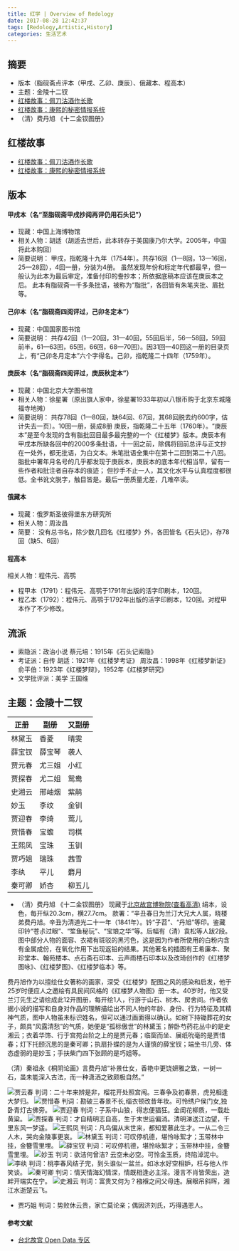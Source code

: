 ```yaml
---
title: 红学 | Overview of Redology
date: 2017-08-28 12:42:37
tags: [Redology,Artistic,History]
categories: 生活艺术
---
```

## 摘要
- 版本（脂砚斋点评本（甲戌、乙卯、庚辰）、俄藏本、程高本）
- 主题：金陵十二钗
- [红楼故事：佩刀沽酒作长歌](https://riboseyim.github.io/2017/10/04/Redology-DunMing/)
- [红楼故事：康熙的秘密情报系统](https://riboseyim.github.io/2018/02/04/Redology-Intelligence/)
- （清）费丹旭 《十二金钗图册》

<!--more-->

## 红楼故事

- [红楼故事：佩刀沽酒作长歌](https://riboseyim.github.io/2017/10/04/Redology-DunMing/)
- [红楼故事：康熙的秘密情报系统](https://riboseyim.github.io/2018/02/04/Redology-Intelligence/)

## 版本

#### 甲戌本（名“至脂砚斋甲戌抄阅再评仍用石头记”）
- 现藏：中国上海博物馆
- 相关人物：胡适（胡适去世后，此本转存于美国康乃尔大学。2005年，中国将此本购回）
- 简要说明：
甲戌，指乾隆十九年（1754年）。共存16回（1—8回，13—16回，25—28回），4回一册，分装为4册。
虽然发现年份和标定年代都最早，但一般认为此本为最后审定，准备付印的誊抄本；所依据底稿本应该在庚辰本之后。 此本有脂砚斋一千多条批语，被称为“脂批”，各回皆有朱笔夹批、眉批等。

#### 己卯本（名“脂砚斋四阅评过，己卯冬定本”）
- 现藏：中国国家图书馆
- 简要说明：
共存42回（1—20回，31—40回，55回后半，56—58回，59回前半，61—63回，65回，66回，68—70回）。因31回—40回这一册的目录页上，有“己卯冬月定本”六个字得名。己卯，指乾隆二十四年（1759年）。

#### 庚辰本（名“脂砚斋四阅评过，庚辰秋定本”）
- 现藏：中国北京大学图书馆
- 相关人物：徐星署（原出旗人家中，徐星署1933年初以八银币购于北京东城隆福寺地摊）
- 简要说明：
共存78回（1—80回，缺64回、67回，其68回脱去约600字，估计失去一页）。10回一册，装成8册
庚辰，指乾隆二十五年（1760年）。“庚辰本”是至今发现的含有脂批回目最多最完整的一个《红楼梦》版本。庚辰本有甲戌本所缺各回中的2000多条批语，十一回之前，除偶将回前总评与正文抄在一处外，都无批语，为白文本。朱笔批语全集中在第十二回到第二十八回。脂批中署年月名号的几乎都发现于庚辰本，庚辰本的底本年代相当早，留有一些作者和批注者自存本的痕迹； 但抄手不止一人，其文化水平与认真程度都很低。全书讹文脱字，触目皆是。最后一册质量尤差，几难卒读。

#### 俄藏本
- 现藏：俄罗斯圣彼得堡东方研究所
- 相关人物：周汝昌
- 简要：
没有总书名，除少数几回名《红楼梦》外，各回皆名《石头记》，存78回（缺5、6回）

#### 程高本
相关人物：程伟元、高鹗
- 程甲本（1791）：程伟元、高鹗于1791年出版的活字印刷本，120回。
- 程乙本（1792）：程伟元、高鹗于1792年出版的活字印刷本，120回。对程甲本作了不少修改。

## 流派

- 索隐派：政治小说
蔡元培：1915年《石头记索隐》
- 考证派：自传
胡适：1921年《红楼梦考证》
周汝昌：1998年《红楼梦新证》
俞平伯：1923年《红楼梦辩》，1952年《红楼梦研究》
- 文学批评派：美学
王国维

## 主题：金陵十二钗

|正册|副册|又副册|
|-----|-----|-----|
|林黛玉|	香菱 | 晴雯|
|薛宝钗|	薛宝琴	| 袭人|
|贾元春|	尤三姐	| 小红|
|贾探春|	尤二姐	| 鸳鸯|
|史湘云|	邢岫烟	| 紫鹃|
|妙玉|	李纹 |	金钏|
|贾迎春|	李绮 |	莺儿|
|贾惜春| 宝蟾 |	司棋|
|王熙凤|	宝珠 |	玉钏|
|贾巧姐|	瑞珠 |	茜雪|
|李纨|	平儿 |	麝月|
|秦可卿|	娇杏 |	柳五儿|


- （清）费丹旭 《十二金钗图册》
现藏于[北京故宫博物院(查看高清)](http://www.dpm.org.cn/collection/paint/228737.html?hl=红楼梦十二钗) 绢本，设色，每开纵20.3cm，横27.7cm。
款署：“辛丑春日为兰汀大兄大人属，晓楼弟费丹旭。辛丑为清道光二十一年（1841年）。钤“子苕”、“丹旭”等印。鉴藏印钤“苍尗过眼”、“笙鱼秘玩”、“宝琅之华”等。后幅有（清）袁松等人跋2段。图中部分人物的面容、衣裙有斑驳的黑污色，这是因为作者所使用的白粉内含有金属成份，在氧化作用下出现返铅的结果。其他著名的插图有王希廉本、聚珍堂本、翰苑楼本、点石斋石印本、云声雨楼石印本以及改琦创作的《红楼梦图咏》、《红楼梦图》、《红楼梦临本》等。

费丹旭作为以擅绘仕女著称的画家，深受《红楼梦》配图之风的感染和启发，他于25岁时便应人之邀绘有具民间风格的《红楼梦人物图》册一本。40岁时，他又受兰汀先生之请绘成此12开图册，每开绘1人，行游于山石、树木、房舍间。作者依据小说的描写和自身对作品的理解描绘出不同人物的年龄、身份、行为特征及其精神气质，图中人物虽未标识姓名，但可以通过画面得以确认。如树下持锄葬花的女子，颇具“风露清愁”的气质，她便是“孤标傲世”的林黛玉；醉卧芍药花丛中的是史湘云；衣着华饰、行于宫苑台阶之上的是贾元春；临窗而坐、展纸吮毫的是贾惜春；灯下托颐沉思的是秦可卿；执扇扑蝶的是为人谨慎的薛宝钗；端坐书几旁、体态虚弱的是妙玉；手扶柴门四下张顾的是巧姐等。

（清）秦祖永《桐阴论画》言费丹旭“补景仕女，香艳中更饶妍雅之致，一树一石，虽未能深入古法，而一种潇洒之致颇极自然。”

![贾云春](http://riboseyim-qiniu.riboseyim.com/%E5%9B%BE%E5%86%8C_%E5%85%83%E6%98%A5.png)
判词：二十年来辨是非，榴花开处照宫闱。三春争及初春景，虎兕相逢大梦归。
![贾惜春](http://riboseyim-qiniu.riboseyim.com/%E5%9B%BE%E5%86%8C_%E6%83%9C%E6%98%A5_%E4%BD%9C%E7%94%BB.png)
判词：勘破三春景不长,缁衣顿改昔年妆。可怜绣户侯门女,独卧青灯古佛旁。
![贾迎春](http://riboseyim-qiniu.riboseyim.com/%E5%9B%BE%E5%86%8C_%E8%BF%8E%E6%98%A5.png)
判词：子系中山狼，得志便猖狂。金闺花柳质，一载赴黄粱。
![贾探春](http://riboseyim-qiniu.riboseyim.com/%E5%9B%BE%E5%86%8C_%E6%8E%A2%E6%98%A5.png)
判词：才自精明志自高，生于末世运偏消。清明涕送江边望，千里东风一梦遥。
![王熙凤](http://riboseyim-qiniu.riboseyim.com/%E5%9B%BE%E5%86%8C_%E7%8E%8B%E7%86%99%E5%87%A4.png)
判词：凡鸟偏从末世来，都知爱慕此生才。一从二令三人木，哭向金陵事更哀。
![林黛玉](http://riboseyim-qiniu.riboseyim.com/%E5%9B%BE%E5%86%8C_%E9%BB%9B%E7%8E%89.png)
判词：可叹停机德，堪怜咏絮才；玉带林中挂，金簪雪里埋。
![薛宝钗](http://riboseyim-qiniu.riboseyim.com/%E5%9B%BE%E5%86%8C_%E5%AE%9D%E9%92%97.png)
判词：可叹停机德，堪怜咏絮才；玉带林中挂，金簪雪里埋。
![妙玉](http://riboseyim-qiniu.riboseyim.com/%E5%9B%BE%E5%86%8C_%E5%A6%99%E7%8E%89.png)
判词：欲洁何曾洁? 云空未必空。可怜金玉质，终陷淖泥中。
![李纨](http://riboseyim-qiniu.riboseyim.com/%E5%9B%BE%E5%86%8C_%E6%9D%8E%E7%BA%A8.png)
判词：桃李春风结子完，到头谁似一盆兰。如冰水好空相妒，枉与他人作笑谈。
![秦可卿](http://riboseyim-qiniu.riboseyim.com/%E5%9B%BE%E5%86%8C_%E7%A7%A6%E5%8F%AF%E5%8D%BF.png)
判词：情天情海幻情深，情既相逢必主淫。漫言不肖皆荣出，造衅开端实在宁。
![史湘云](http://riboseyim-qiniu.riboseyim.com/%E5%9B%BE%E5%86%8C_%E5%8F%B2%E6%B9%98%E4%BA%91.png)
判词：富贵又何为？襁褓之间父母违。展眼吊斜晖，湘江水逝楚云飞。

- 贾巧姐
判词：势败休云贵，家亡莫论亲；偶因济刘氏，巧得遇恩人。

#### 参考文献
- [台北故宫 Open Data 专区](http://theme.npm.edu.tw/opendata/index.aspx)
